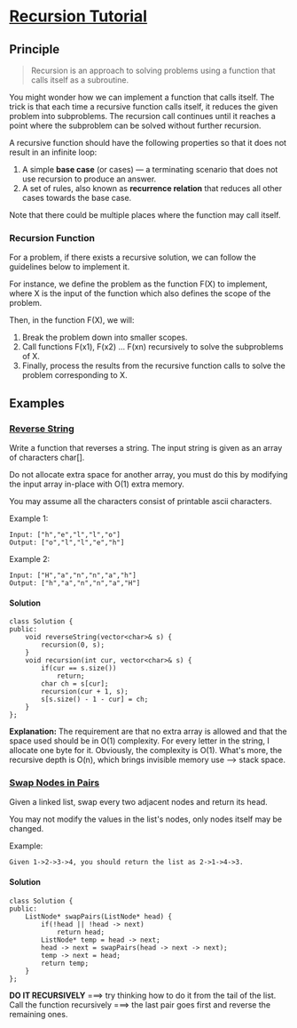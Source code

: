 # [Recursion Tutorial](https://leetcode.com/explore/learn/card/recursion-i/250/principle-of-recursion/)

## Principle

> Recursion is an approach to solving problems using a function that calls itself as a subroutine.

You might wonder how we can implement a function that calls itself. The trick is that each time a recursive function calls itself, it reduces the given problem into subproblems. The recursion call continues until it reaches a point where the subproblem can be solved without further recursion.

A recursive function should have the following properties so that it does not result in an infinite loop:

1. A simple **base case** (or cases) — a terminating scenario that does not use recursion to produce an answer.
2. A set of rules, also known as **recurrence relation** that reduces all other cases towards the base case.

Note that there could be multiple places where the function may call itself.

### Recursion Function

For a problem, if there exists a recursive solution, we can follow the guidelines below to implement it.

For instance, we define the problem as the function F(X) to implement, where X is the input of the function which also defines the scope of the problem.

Then, in the function F(X), we will:

1. Break the problem down into smaller scopes.
2. Call functions F(x1), F(x2) ... F(xn) recursively to solve the subproblems of X.
3. Finally, process the results from the recursive function calls to solve the problem corresponding to X.

## Examples

### [Reverse String](https://leetcode.com/explore/learn/card/recursion-i/250/principle-of-recursion/1440/)

Write a function that reverses a string. The input string is given as an array of characters char[].

Do not allocate extra space for another array, you must do this by modifying the input array in-place with O(1) extra memory.

You may assume all the characters consist of printable ascii characters.

Example 1:

    Input: ["h","e","l","l","o"]
    Output: ["o","l","l","e","h"]
Example 2:

    Input: ["H","a","n","n","a","h"]
    Output: ["h","a","n","n","a","H"]

#### Solution

    class Solution {
    public:
        void reverseString(vector<char>& s) {
            recursion(0, s);
        }
        void recursion(int cur, vector<char>& s) {
            if(cur == s.size())
                return;
            char ch = s[cur];
            recursion(cur + 1, s);
            s[s.size() - 1 - cur] = ch;
        }
    };
**Explanation:** The requirement are that no extra array is allowed and that the space used should be in O(1) complexity. For every letter in the string, I allocate one byte for it. Obviously, the complexity is O(1). What's more, the recursive depth is O(n), which brings invisible memory use --> stack space.

### [Swap Nodes in Pairs](https://leetcode.com/explore/learn/card/recursion-i/250/principle-of-recursion/1681/)

Given a linked list, swap every two adjacent nodes and return its head.

You may not modify the values in the list's nodes, only nodes itself may be changed.

Example:

    Given 1->2->3->4, you should return the list as 2->1->4->3.

#### Solution

    class Solution {
    public:
        ListNode* swapPairs(ListNode* head) {
            if(!head || !head -> next)
                return head;
            ListNode* temp = head -> next;
            head -> next = swapPairs(head -> next -> next);
            temp -> next = head;
            return temp;
        }
    };
**DO IT RECURSIVELY** ===> try thinking how to do it from the tail of the list.
Call the function recursively ===> the last pair goes first and reverse the remaining ones.